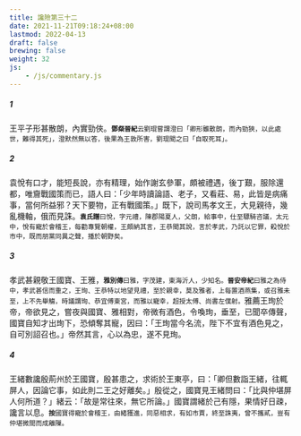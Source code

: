 ```yaml
---
title: 讒險第三十二
date: 2021-11-21T09:18:24+08:00
lastmod: 2022-04-13
draft: false
brewing: false
weight: 32
js:
    - /js/commentary.js
---
```


##### 1

王平子形甚散朗，內實勁俠。<small>**鄧粲晉紀**云劉琨嘗謂澄曰「卿形雖散朗，而內勁狹，以此處世，難得其死」，澄默然無以答，後果為王敦所害，劉琨聞之曰「自取死耳」。</small>

##### 2

袁悅有口才，能短長說，亦有精理，始作謝玄參軍，頗被禮遇，後丁艱，服除還都，唯齎戰國策而已，語人曰：「少年時讀論語、老子，又看莊、易，此皆是病痛事，當何所益邪？天下要物，正有戰國策。」既下，說司馬孝文王，大見親待，幾亂機軸，俄而見誅。<small>**袁氏譜**曰悅，字元禮，陳郡陽夏人，父朗，給事中，仕至驃騎咨議，太元中，悅有寵於會稽王，每勸專覽朝權，王頗納其言，王恭聞其說，言於孝武，乃託以它罪，殺悅於市中，既而朋黨同異之聲，播於朝野矣。</small>

##### 3

孝武甚親敬王國寶、王雅，<small>**雅別傳**曰雅，字茂建，東海沂人，少知名。**晉安帝紀**曰雅之為侍中，孝武甚信而重之，王珣、王恭特以地望見禮，至於親幸，莫及雅者，上每置酒燕集，或召雅未至，上不先舉觴，時議謂珣、恭宜傅東宮，而雅以寵幸，超授太傅、尚書左僕射。</small>雅薦王珣於帝，帝欲見之，嘗夜與國寶、雅相對，帝微有酒色，令喚珣，垂至，已聞卒傳聲，國寶自知才出珣下，恐傾奪其寵，因曰：「王珣當今名流，陛下不宜有酒色見之，自可別詔召也。」帝然其言，心以為忠，遂不見珣。

##### 4

王緒數讒殷荊州於王國寶，殷甚患之，求術於王東亭，曰：「卿但數詣王緒，往輒屏人，因論它事，如此則二王之好離矣。」殷從之，國寶見王緒問曰：「比與仲堪屏人何所道？」緒云：「故是常往來，無它所論。」國寶謂緒於己有隱，果情好日疎，讒言以息。<small>**按**國寶得寵於會稽王，由緒獲進，同惡相求，有如市賈，終至誅夷，曾不攜貳，豈有仲堪微間而成離隟。</small>
